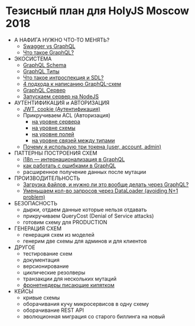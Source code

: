 # Тезисный план для HolyJS Moscow 2018

- А НАФИГА НУЖНО ЧТО-ТО МЕНЯТЬ?
  - [Swagger vs GraphQL](../particles/swagger/README.md)
  - [Что такое GraphQL?](../particles/graphql/README.md)
- ЭКОСИСТЕМА
  - [GraphQL Schema](../particles/graphql/schema/README.md)
  - [GraphQL Типы](../particles/graphql/types/README.md)
  - [Что такое интроспекция и SDL?](../particles/graphql/schema/README.md)
  - [4 подхода к написанию GraphQL-схем](../particles/graphql/schema-build-ways/README.md)
  - [GraphQL Сервер](../particles/graphql/server/README.md)
  - [Запускаем сервер на NodeJS](../particles/graphql/server/README.md)
- АУТЕНТИФИКАЦИЯ и АВТОРИЗАЦИЯ
  - [JWT, cookie (Аутентификация)](../particles/graphql/auth/README.md#sign-in-аутентификация)
  - Прикручиваем ACL (Авторизация)
    - [на уровне сервера](../particles/graphql/auth/README.md#1-авторизация-на-уровне-сервера-apollo-express-koa-и-пр)
    - [на уровне схемы](../particles/graphql/auth/README.md#2-авторизация-на-уровне-graphql-схемы-глобально-на-первых-полях-схемы)
    - [на уровне полей](../particles/graphql/auth/README.md#3-авторизация-на-уровне-полей-в-resolve-методах)
    - [на уровне связей между типами](../particles/graphql/auth/README.md#4-авторизация-на-уровне-связей-между-типами-в-resolve-методах)
  - [Почему я использую три токена (user, account, admin)](../particles/graphql/auth/README.md#почему-я-использую-три-токена-user-account-admin)
- ПАТТЕРНЫ ПОСТРОЕНИЯ СХЕМ
  - [i18n — интернационализация в GraphQL](../particles/graphql/i18n/README.md)
  - [как работать с ошибками в GraphQL](../particles/graphql/errors/README.md)
  - расширенное получение данных после мутации
- ПРОИЗВОДИТЕЛЬНОСТЬ
  - [Загрузка файлов, и нужно ли это вообще делать через GraphQL?](../particles/graphql/fileUploads/README.md)
  - [Уменьшаем кол-во запросов через DataLoader (avoiding N+1 problem)](../particles/graphql/dataloader/README.md)
- БЕЗОПАСНОСТЬ
  - дырки, отдаем данные которые нельзя отдавать
  - прикручиваем QueryCost (Denial of Service attacks)
  - готовим схему для PRODUCTION
- ГЕНЕРАЦИЯ СХЕМ
  - генерация схем из моделей
  - генерим две схемы для админов и для клиентов
- ДРУГОЕ
  - тестирование схем
  - документация
  - версионирование
  - циклические резолверы
  - транзакции для нескольких мутаций
  - [фронетнедеры писающие кипятком](../particles/redux/README.md)
- КЕЙСЫ
  - кривые схемы
  - оборачивания кучу микросервисов в одну схему
  - оборачивание REST API
  - эволюционная миграция со старого биллинга на новый
